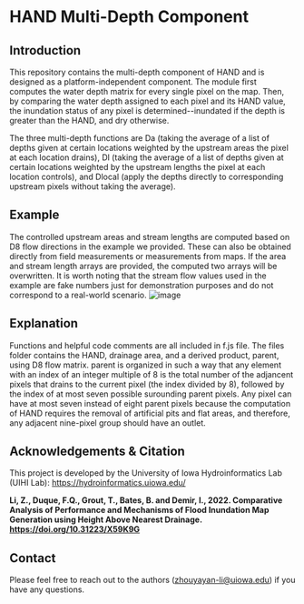 # HAND Multi-Depth Component
## Introduction
This repository contains the multi-depth component of HAND and is designed as a platform-independent component. The module first computes the water depth matrix for every single pixel on the map. Then, by comparing the water depth assigned to each pixel and its HAND value, the inundation status of any pixel is determined--inundated if the depth is greater than the HAND, and dry otherwise. 

The three multi-depth functions are Da (taking the average of a list of depths given at certain locations weighted by the upstream areas the pixel at each location drains), Dl (taking the average of a list of depths given at certain locations weighted by the upstream lengths the pixel at each location controls), and Dlocal (apply the depths directly to corresponding upstream pixels without taking the average). 

## Example
The controlled upstream areas and stream lengths are computed based on D8 flow directions in the example we provided. These can also be obtained directly from field measurements or measurements from maps. If the area and stream length arrays are provided, the computed two arrays will be overwritten. It is worth noting that the stream flow values used in the example are fake numbers just for demonstration purposes and do not correspond to a real-world scenario. 
![image](https://user-images.githubusercontent.com/49577873/198298340-99e950c0-9f05-4594-87a8-2c07fb7d806c.png)


## Explanation
Functions and helpful code comments are all included in f.js file. The files folder contains the HAND, drainage area, and a derived product, parent, using D8 flow matrix. parent is organized in such a way that any element with an index of an integer multiple of 8 is the total number of the adjancent pixels that drains to the current pixel (the index divided by 8), followed by the index of at most seven possible surounding parent pixels. Any pixel can have at most seven instead of eight parent pixels because the computation of HAND requires the removal of artificial pits and flat areas, and therefore, any adjacent nine-pixel group should have an outlet.

## Acknowledgements & Citation
This project is developed by the University of Iowa Hydroinformatics Lab (UIHI Lab): https://hydroinformatics.uiowa.edu/ 

**Li, Z., Duque, F.Q., Grout, T., Bates, B. and Demir, I., 2022. Comparative Analysis of Performance and Mechanisms of Flood Inundation Map Generation using Height Above Nearest Drainage. https://doi.org/10.31223/X59K9G**

## Contact
Please feel free to reach out to the authors (<ins>zhouyayan-li@uiowa.edu</ins>) if you have any questions.


